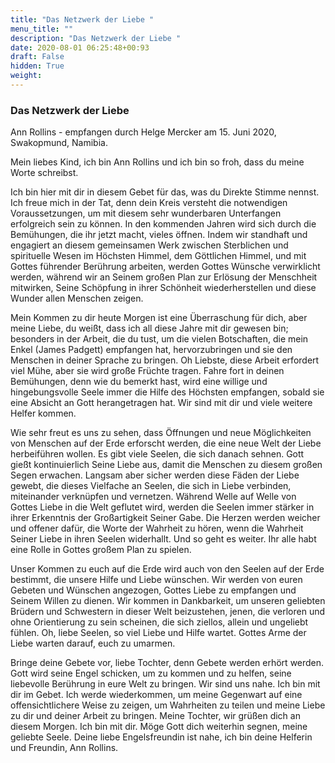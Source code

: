 ```yaml
---
title: "Das Netzwerk der Liebe "
menu_title: ""
description: "Das Netzwerk der Liebe "
date: 2020-08-01 06:25:48+00:93
draft: False
hidden: True
weight:
---
```

### Das Netzwerk der Liebe

Ann Rollins - empfangen durch Helge Mercker am 15. Juni 2020, Swakopmund, Namibia.

Mein liebes Kind, ich bin Ann Rollins und ich bin so froh, dass du meine Worte schreibst.

Ich bin hier mit dir in diesem Gebet für das, was du Direkte Stimme nennst. Ich freue mich in der Tat, denn dein Kreis versteht die notwendigen Voraussetzungen, um mit diesem sehr wunderbaren Unterfangen erfolgreich sein zu können. In den kommenden Jahren wird sich durch die Bemühungen, die ihr jetzt macht, vieles öffnen. Indem wir standhaft und engagiert an diesem gemeinsamen Werk zwischen Sterblichen und spirituelle Wesen im Höchsten Himmel, dem Göttlichen Himmel, und mit Gottes führender Berührung arbeiten, werden Gottes Wünsche verwirklicht werden, während wir an Seinem großen Plan zur Erlösung der Menschheit mitwirken, Seine Schöpfung in ihrer Schönheit wiederherstellen und diese Wunder allen Menschen zeigen.

Mein Kommen zu dir heute Morgen ist eine Überraschung für dich, aber meine Liebe, du weißt, dass ich all diese Jahre mit dir gewesen bin; besonders in der Arbeit, die du tust, um die vielen Botschaften, die mein Enkel (James Padgett) empfangen hat, hervorzubringen und sie den Menschen in deiner Sprache zu bringen. Oh Liebste, diese Arbeit erfordert viel Mühe, aber sie wird große Früchte tragen. Fahre fort in deinen Bemühungen, denn wie du bemerkt hast, wird eine willige und hingebungsvolle Seele immer die Hilfe des Höchsten empfangen, sobald sie eine Absicht an Gott herangetragen hat. Wir sind mit dir und viele weitere Helfer kommen.  

Wie sehr freut es uns zu sehen, dass Öffnungen und neue Möglichkeiten von Menschen auf der Erde erforscht werden, die eine neue Welt der Liebe herbeiführen wollen. Es gibt viele Seelen, die sich danach sehnen. Gott gießt kontinuierlich Seine Liebe aus, damit die Menschen zu diesem großen Segen erwachen. Langsam aber sicher werden diese Fäden der Liebe gewebt, die dieses Vielfache an Seelen, die sich in Liebe verbinden, miteinander verknüpfen und vernetzen. Während Welle auf Welle von Gottes Liebe in die Welt geflutet wird, werden die Seelen immer stärker in ihrer Erkenntnis der Großartigkeit Seiner Gabe. Die Herzen werden weicher und offener dafür, die Worte der Wahrheit zu hören, wenn die Wahrheit Seiner Liebe in ihren Seelen widerhallt. Und so geht es weiter. Ihr alle habt eine Rolle in Gottes großem Plan zu spielen.

Unser Kommen zu euch auf die Erde wird auch von den Seelen auf der Erde bestimmt, die unsere Hilfe und Liebe wünschen. Wir werden von euren Gebeten und Wünschen angezogen, Gottes Liebe zu empfangen und Seinem Willen zu dienen. Wir kommen in Dankbarkeit, um unseren geliebten Brüdern und Schwestern in dieser Welt beizustehen, jenen, die verloren und ohne Orientierung zu sein scheinen, die sich ziellos, allein und ungeliebt fühlen. Oh, liebe Seelen, so viel Liebe und Hilfe wartet. Gottes Arme der Liebe warten darauf, euch zu umarmen.

Bringe deine Gebete vor, liebe Tochter, denn Gebete werden erhört werden. Gott wird seine Engel schicken, um zu kommen und zu helfen, seine liebevolle Berührung in eure Welt zu bringen. Wir sind uns nahe. Ich bin mit dir im Gebet. Ich werde wiederkommen, um meine Gegenwart auf eine offensichtlichere Weise zu zeigen, um Wahrheiten zu teilen und meine Liebe zu dir und deiner Arbeit zu bringen. Meine Tochter, wir grüßen dich an diesem Morgen. Ich bin mit dir. Möge Gott dich weiterhin segnen, meine geliebte Seele. Deine liebe Engelsfreundin ist nahe, ich bin deine Helferin und Freundin, Ann Rollins.

